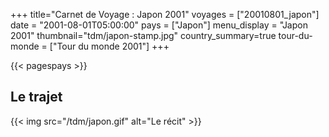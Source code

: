 +++
title="Carnet de Voyage : Japon 2001"
voyages = ["20010801_japon"]
date = "2001-08-01T05:00:00"
pays = ["Japon"]
menu_display = "Japon 2001"
thumbnail="tdm/japon-stamp.jpg"
country_summary=true
tour-du-monde = ["Tour du monde 2001"]
+++

{{< pagespays >}}
## Le trajet
{{< img src="/tdm/japon.gif" alt="Le récit" >}}